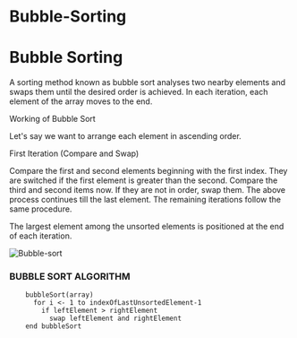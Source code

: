 # Bubble-Sorting

# Bubble Sorting
A sorting method known as bubble sort analyses two nearby elements and swaps them until the desired order is achieved.
In each iteration, each element of the array moves to the end.

Working of Bubble Sort 


Let's say we want to arrange each element in ascending order.

First Iteration (Compare and Swap)

Compare the first and second elements beginning with the first index.
They are switched if the first element is greater than the second.
Compare the third and second items now. If they are not in order, swap them.
The above process continues till the last element. 
The remaining iterations follow the same procedure.

The largest element among the unsorted elements is positioned at the end of each iteration.



![Bubble-sort](https://user-images.githubusercontent.com/124857399/234065653-c132d064-196d-48a7-8cf4-d8a2d1dc697d.png)

### BUBBLE SORT ALGORITHM


        bubbleSort(array)
          for i <- 1 to indexOfLastUnsortedElement-1
            if leftElement > rightElement
              swap leftElement and rightElement
        end bubbleSort




